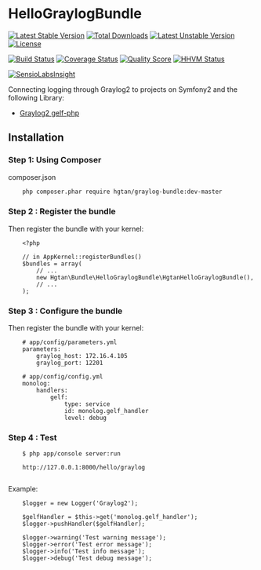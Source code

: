 # HelloGraylogBundle

[![Latest Stable Version](https://poser.pugx.org/hgtan/graylog-bundle/v/stable)](https://packagist.org/packages/hgtan/graylog-bundle) 
[![Total Downloads](https://poser.pugx.org/hgtan/graylog-bundle/downloads)](https://packagist.org/packages/hgtan/graylog-bundle) 
[![Latest Unstable Version](https://poser.pugx.org/hgtan/graylog-bundle/v/unstable)](https://packagist.org/packages/hgtan/graylog-bundle) 
[![License](https://poser.pugx.org/hgtan/graylog-bundle/license)](https://packagist.org/packages/hgtan/graylog-bundle)

[![Build Status](https://img.shields.io/travis/FriendsOfBundle/HelloGraylogBundle.svg?style=flat-square)](https://travis-ci.org/FriendsOfBundle/HelloGraylogBundle)
[![Coverage Status](https://img.shields.io/scrutinizer/coverage/g/FriendsOfBundle/HelloGraylogBundle.svg?style=flat-square)](https://scrutinizer-ci.com/g/FriendsOfBundle/HelloGraylogBundle/code-structure)
[![Quality Score](https://img.shields.io/scrutinizer/g/FriendsOfBundle/HelloGraylogBundle.svg?style=flat-square)](https://scrutinizer-ci.com/g/FriendsOfBundle/HelloGraylogBundle)
[![HHVM Status](https://img.shields.io/hhvm/hgtan/graylog-bundle.svg?style=flat-square)](http://hhvm.h4cc.de/package/hgtan/graylog-bundle)

[![SensioLabsInsight](https://insight.sensiolabs.com/projects/046850bd-9b04-4086-aaa1-b834401b8e94/big.png)](https://insight.sensiolabs.com/projects/046850bd-9b04-4086-aaa1-b834401b8e94)

Connecting logging through Graylog2 to projects on Symfony2 and the following Library:
* [Graylog2 gelf-php](https://github.com/graylog2/gelf-php)

Installation
------------

### Step 1: Using Composer

composer.json
```bash
    php composer.phar require hgtan/graylog-bundle:dev-master
```

### Step 2 : Register the bundle

Then register the bundle with your kernel:

```
    <?php

    // in AppKernel::registerBundles()
    $bundles = array(
        // ...
        new Hgtan\Bundle\HelloGraylogBundle\HgtanHelloGraylogBundle(),
        // ...
    );
```

### Step 3 : Configure the bundle

Then register the bundle with your kernel:

```
    # app/config/parameters.yml
    parameters:
        graylog_host: 172.16.4.105
        graylog_port: 12201
    
    # app/config/config.yml
    monolog:
        handlers:
            gelf:
                type: service
                id: monolog.gelf_handler
                level: debug    
```

### Step 4 : Test
```
    $ php app/console server:run
    
    http://127.0.0.1:8000/hello/graylog
    
```
Example:
```
    $logger = new Logger('Graylog2');

    $gelfHandler = $this->get('monolog.gelf_handler');
    $logger->pushHandler($gelfHandler);

    $logger->warning('Test warning message');
    $logger->error('Test error message');
    $logger->info('Test info message');
    $logger->debug('Test debug message');
```